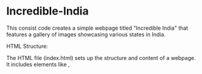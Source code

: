 # Incredible-India
This consist code creates a simple webpage titled "Incredible India" that features a gallery of images showcasing various states in India. 

HTML Structure:

The HTML file (index.html) sets up the structure and content of a webpage.
It includes elements like <head>, <title>, <body>, and various tags to structure the content.
Purpose: HTML provides the framework for presenting content on the web. It defines the structure of the webpage, including text, images, links, and other elements.

CSS Styling:

The CSS file (india.css) contains styling rules that define how the HTML elements should look.
It includes selectors targeting specific HTML elements and applies styles to them, such as colors, sizes, positions, and effects.
Purpose: CSS is used to enhance the appearance and layout of the HTML content. It allows customization of fonts, colors, spacing, and other visual aspects to create an attractive and user-friendly design.

Image Gallery:

The HTML includes a gallery of images representing different states in India, each with a caption.
The CSS styles the gallery layout, making it visually appealing and adding hover effects to the images and captions.
Purpose: The image gallery showcases visual content related to the theme of "Incredible India." It allows users to view and interact with images representing various states, promoting tourism and cultural appreciation.
